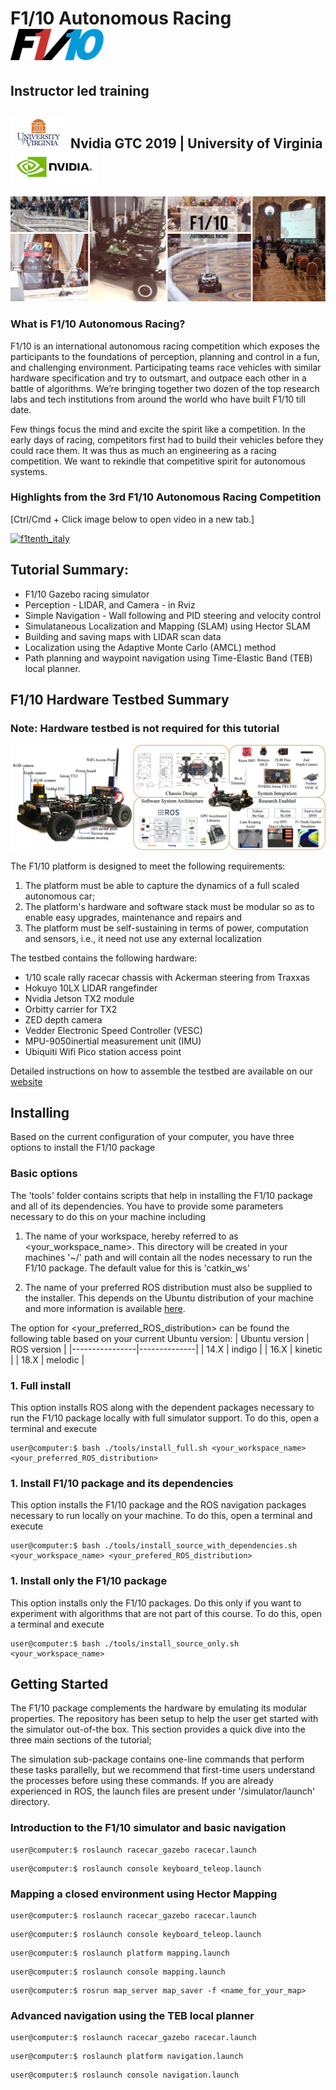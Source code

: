 # F1/10 Autonomous Racing  ![alt text](assets/images/f110logo.png "f1tenth GTC")
## Instructor led training
## ![alt text](assets/images/uva.jpg "f1tenth-UVA") Nvidia GTC 2019 | University of Virginia  ![alt text](assets/images/nvidia-logo.png "f1tenth-GTC")

![](assets/images/banner.jpg)

### What is F1/10 Autonomous Racing?

F1/10 is an international autonomous racing competition which exposes the participants to the foundations of perception, planning and control in a fun, and challenging environment. Participating teams race vehicles with similar hardware specification and try to outsmart, and outpace each other in a battle of algorithms. We’re bringing together two dozen of the top research labs and tech institutions from around the world who have built F1/10 till date.

Few things focus the mind and excite the spirit like a competition. In the early days of racing, competitors first had to build their vehicles before they could race them. It was thus as much an engineering as a racing competition. We want to rekindle that competitive spirit for autonomous systems.

### Highlights from the 3rd F1/10 Autonomous Racing Competition

[Ctrl/Cmd + Click image below to open video in a new tab.]

[![f1tenth_italy](http://img.youtube.com/vi/VlE2Wb_XhoQ/0.jpg)](http://www.youtube.com/watch?v=VlE2Wb_XhoQ "F1/10 Autonomous Racing Competition 2018 - Torino, Italy")

## Tutorial Summary:
- F1/10 Gazebo racing simulator
- Perception - LIDAR, and Camera - in Rviz
- Simple Navigation - Wall following and PID steering and velocity control
- Simulataneous Localization and Mapping (SLAM) using Hector SLAM
- Building and saving maps with LIDAR scan data
- Localization using the Adaptive Monte Carlo (AMCL) method
- Path planning and waypoint navigation using Time-Elastic Band (TEB) local planner.


## F1/10 Hardware Testbed Summary
### Note: Hardware testbed is not required for this tutorial

![](assets/images/testbed.png)

The F1/10 platform is designed to meet the following requirements:

1. The platform must be able to capture the  dynamics  of  a  full  scaled  autonomous car;  
2.  The platform's hardware and software stack must be modular so as to enable easy upgrades, maintenance and repairs and
3. The platform must be self-sustaining in terms of power, computation and sensors, i.e., it need not use any external localization

The testbed contains the following hardware:

* 1/10 scale rally racecar chassis with Ackerman steering from Traxxas
* Hokuyo 10LX LIDAR rangefinder
* Nvidia Jetson TX2 module
* Orbitty carrier for TX2
* ZED depth camera
* Vedder Electronic Speed Controller (VESC)
* MPU-9050inertial measurement unit (IMU)
* Ubiquiti Wifi Pico station access point

Detailed instructions on how to assemble the testbed are available on our [website](f1tenth.org)

## Installing

Based on the current configuration of your computer, you have three options to install the F1/10 package

### Basic options

The 'tools' folder contains scripts that help in installing the F1/10 package and all of its dependencies. You have to provide some parameters necessary to do this on your machine including

1. The name of your workspace, hereby referred to as <your_workspace_name>. This directory will be created in your machines '~/' path and will contain  all the nodes necessary to run the F1/10 package. The default value for this is 'catkin_ws'

2. The name of your preferred ROS distribution must also be supplied to the installer. This depends on the Ubuntu distribution of your machine and more information is available [here](http://wiki.ros.org/ROS/Installation).

The option for <your_preferred_ROS_distribution> can be found the following table based on your current Ubuntu version:
| Ubuntu version |  ROS version |
|----------------|--------------|
| 14.X           |       indigo |
| 16.X           |      kinetic |
| 18.X           |      melodic | 

### 1. Full install

This option installs ROS along with the dependent packages necessary to run the F1/10 package locally with full simulator support. To do this, open a terminal and execute
```console
user@computer:$ bash ./tools/install_full.sh <your_workspace_name> <your_preferred_ROS_distribution>
```

### 1. Install F1/10 package and its dependencies

This option installs the F1/10 package and the ROS navigation packages necessary to run locally on your machine. To do this, open a terminal and execute
```console
user@computer:$ bash ./tools/install_source_with_dependencies.sh <your_workspace_name> <your_prefered_ROS_distribution>
```

### 1. Install only the F1/10 package

This option installs only the F1/10 packages. Do this only if you want to experiment with algorithms that are not part of this course. To do this, open a terminal and execute
```console
user@computer:$ bash ./tools/install_source_only.sh <your_workspace_name>
```

## Getting Started

The F1/10 package complements the hardware by emulating its modular properties. The repository has been setup to help the user get started with the simulator out-of-the box. This section provides a quick dive into the three main sections of the tutorial;

The simulation sub-package contains one-line commands that perform these tasks parallelly, but we recommend that first-time users understand the processes before using these commands. If you are already experienced in ROS, the launch files are present under '/simulator/launch' directory.

### Introduction to the F1/10 simulator and basic navigation

```console
user@computer:$ roslaunch racecar_gazebo racecar.launch
```

```console
user@computer:$ roslaunch console keyboard_teleop.launch
```

### Mapping a closed environment using Hector Mapping

```console
user@computer:$ roslaunch racecar_gazebo racecar.launch
```

```console
user@computer:$ roslaunch console keyboard_teleop.launch
```

```console
user@computer:$ roslaunch platform mapping.launch
```

```console
user@computer:$ roslaunch console mapping.launch
```

```console
user@computer:$ rosrun map_server map_saver -f <name_for_your_map>
```

### Advanced navigation using the TEB local planner

```console
user@computer:$ roslaunch racecar_gazebo racecar.launch
```

```console
user@computer:$ roslaunch platform navigation.launch
```

```console
user@computer:$ roslaunch console navigation.launch
```
